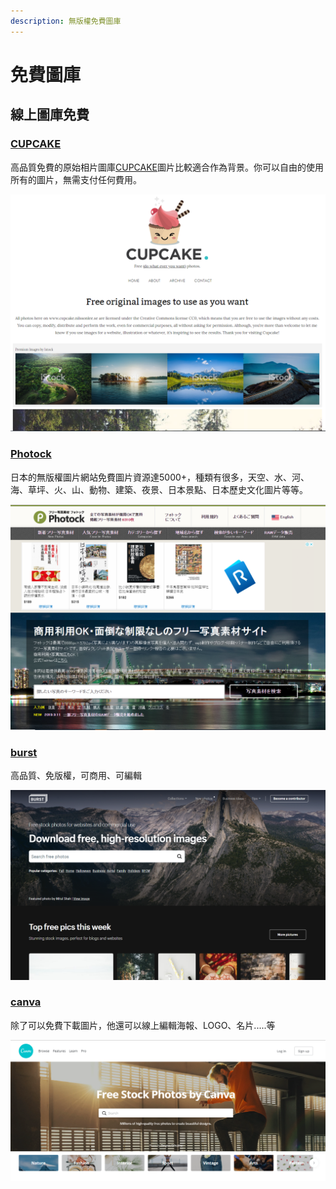 ```yaml
---
description: 無版權免費圖庫
---
```


# 免費圖庫

## 線上圖庫免費

###  [CUPCAKE](http://cupcake.nilssonlee.se/)

高品質免費的原始相片圖庫[CUPCAKE](http://cupcake.nilssonlee.se/)圖片比較適合作為背景。你可以自由的使用所有的圖片，無需支付任何費用。

![](../.gitbook/assets/image%20%2851%29.png)

###  [Photock](https://www.photock.jp/)

日本的無版權圖片網站免費圖片資源達5000+，種類有很多，天空、水、河、海、草坪、火、山、動物、建築、夜景、日本景點、日本歷史文化圖片等等。

![](../.gitbook/assets/image%20%2879%29.png)

### [burst](https://burst.shopify.com/?ref=techmoon)

高品質、免版權，可商用、可編輯

![](../.gitbook/assets/image%20%2855%29.png)

### [canva](https://www.canva.com/photos/free/)

除了可以免費下載圖片，他還可以線上編輯海報、LOGO、名片.....等

![](../.gitbook/assets/image%20%2898%29.png)

